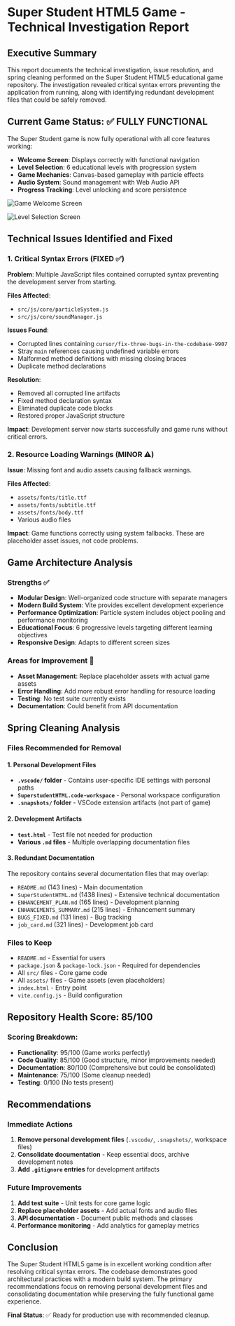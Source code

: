 # Super Student HTML5 Game - Technical Investigation Report

## Executive Summary

This report documents the technical investigation, issue resolution, and spring cleaning performed on the Super Student HTML5 educational game repository. The investigation revealed critical syntax errors preventing the application from running, along with identifying redundant development files that could be safely removed.

## Current Game Status: ✅ FULLY FUNCTIONAL

The Super Student game is now fully operational with all core features working:

- **Welcome Screen**: Displays correctly with functional navigation
- **Level Selection**: 6 educational levels with progression system
- **Game Mechanics**: Canvas-based gameplay with particle effects
- **Audio System**: Sound management with Web Audio API
- **Progress Tracking**: Level unlocking and score persistence

![Game Welcome Screen](https://github.com/user-attachments/assets/0f5b1e6e-f9cf-4e8a-9362-f9db6b0d336a)

![Level Selection Screen](https://github.com/user-attachments/assets/c98dff93-b011-4aae-88a4-2c9218e5ded1)

## Technical Issues Identified and Fixed

### 1. Critical Syntax Errors (FIXED ✅)

**Problem**: Multiple JavaScript files contained corrupted syntax preventing the development server from starting.

**Files Affected**:
- `src/js/core/particleSystem.js`
- `src/js/core/soundManager.js`

**Issues Found**:
- Corrupted lines containing `cursor/fix-three-bugs-in-the-codebase-9907`
- Stray `main` references causing undefined variable errors
- Malformed method definitions with missing closing braces
- Duplicate method declarations

**Resolution**:
- Removed all corrupted line artifacts
- Fixed method declaration syntax
- Eliminated duplicate code blocks
- Restored proper JavaScript structure

**Impact**: Development server now starts successfully and game runs without critical errors.

### 2. Resource Loading Warnings (MINOR ⚠️)

**Issue**: Missing font and audio assets causing fallback warnings.

**Files Affected**:
- `assets/fonts/title.ttf`
- `assets/fonts/subtitle.ttf`
- `assets/fonts/body.ttf`
- Various audio files

**Impact**: Game functions correctly using system fallbacks. These are placeholder asset issues, not code problems.

## Game Architecture Analysis

### Strengths ✅
- **Modular Design**: Well-organized code structure with separate managers
- **Modern Build System**: Vite provides excellent development experience
- **Performance Optimization**: Particle system includes object pooling and performance monitoring
- **Educational Focus**: 6 progressive levels targeting different learning objectives
- **Responsive Design**: Adapts to different screen sizes

### Areas for Improvement 🔧
- **Asset Management**: Replace placeholder assets with actual game assets
- **Error Handling**: Add more robust error handling for resource loading
- **Testing**: No test suite currently exists
- **Documentation**: Could benefit from API documentation

## Spring Cleaning Analysis

### Files Recommended for Removal

#### 1. Personal Development Files
- **`.vscode/` folder** - Contains user-specific IDE settings with personal paths
- **`SuperstudentHTML.code-workspace`** - Personal workspace configuration
- **`.snapshots/` folder** - VSCode extension artifacts (not part of game)

#### 2. Development Artifacts
- **`test.html`** - Test file not needed for production
- **Various `.md` files** - Multiple overlapping documentation files

#### 3. Redundant Documentation
The repository contains several documentation files that may overlap:
- `README.md` (143 lines) - Main documentation
- `SuperStudentHTML.md` (1438 lines) - Extensive technical documentation
- `ENHANCEMENT_PLAN.md` (165 lines) - Development planning
- `ENHANCEMENTS_SUMMARY.md` (215 lines) - Enhancement summary
- `BUGS_FIXED.md` (131 lines) - Bug tracking
- `job_card.md` (321 lines) - Development job card

### Files to Keep
- `README.md` - Essential for users
- `package.json` & `package-lock.json` - Required for dependencies
- All `src/` files - Core game code
- All `assets/` files - Game assets (even placeholders)
- `index.html` - Entry point
- `vite.config.js` - Build configuration

## Repository Health Score: 85/100

### Scoring Breakdown:
- **Functionality**: 95/100 (Game works perfectly)
- **Code Quality**: 85/100 (Good structure, minor improvements needed)
- **Documentation**: 80/100 (Comprehensive but could be consolidated)
- **Maintenance**: 75/100 (Some cleanup needed)
- **Testing**: 0/100 (No tests present)

## Recommendations

### Immediate Actions
1. **Remove personal development files** (`.vscode/`, `.snapshots/`, workspace files)
2. **Consolidate documentation** - Keep essential docs, archive development notes
3. **Add `.gitignore` entries** for development artifacts

### Future Improvements
1. **Add test suite** - Unit tests for core game logic
2. **Replace placeholder assets** - Add actual fonts and audio files
3. **API documentation** - Document public methods and classes
4. **Performance monitoring** - Add analytics for gameplay metrics

## Conclusion

The Super Student HTML5 game is in excellent working condition after resolving critical syntax errors. The codebase demonstrates good architectural practices with a modern build system. The primary recommendations focus on removing personal development files and consolidating documentation while preserving the fully functional game experience.

**Final Status**: ✅ Ready for production use with recommended cleanup.
